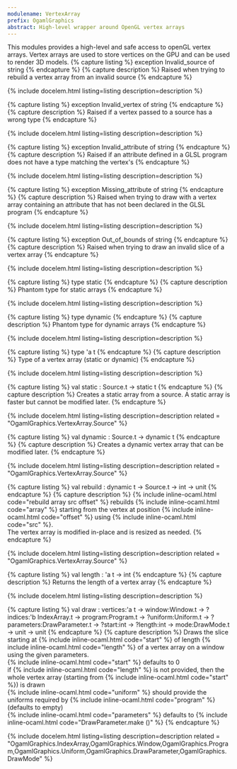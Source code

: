 ```yaml
---
modulename: VertexArray 
prefix: OgamlGraphics
abstract: High-level wrapper around OpenGL vertex arrays
---
```



This modules provides a high-level and safe access to
 openGL vertex arrays. Vertex arrays are used to store
 vertices on the GPU and can be used to render 3D models.
{% capture listing %}
exception Invalid_source of string
{% endcapture %}
{% capture description %}
Raised when trying to rebuild a vertex array from an invalid source
{% endcapture %}

{% include docelem.html listing=listing description=description   %}

{% capture listing %}
exception Invalid_vertex of string
{% endcapture %}
{% capture description %}
Raised if a vertex passed to a source has a wrong type
{% endcapture %}

{% include docelem.html listing=listing description=description   %}

{% capture listing %}
exception Invalid_attribute of string
{% endcapture %}
{% capture description %}
Raised if an attribute defined in a GLSL program does not
 have a type matching the vertex's
{% endcapture %}

{% include docelem.html listing=listing description=description   %}

{% capture listing %}
exception Missing_attribute of string
{% endcapture %}
{% capture description %}
Raised when trying to draw with a vertex array containing an
 attribute that has not been declared in the GLSL program
{% endcapture %}

{% include docelem.html listing=listing description=description   %}

{% capture listing %}
exception Out_of_bounds of string
{% endcapture %}
{% capture description %}
Raised when trying to draw an invalid slice of a vertex array
{% endcapture %}

{% include docelem.html listing=listing description=description   %}

{% capture listing %}
type static
{% endcapture %}
{% capture description %}
Phantom type for static arrays
{% endcapture %}

{% include docelem.html listing=listing description=description   %}

{% capture listing %}
type dynamic
{% endcapture %}
{% capture description %}
Phantom type for dynamic arrays
{% endcapture %}

{% include docelem.html listing=listing description=description   %}

{% capture listing %}
type 'a t
{% endcapture %}
{% capture description %}
Type of a vertex array (static or dynamic)
{% endcapture %}

{% include docelem.html listing=listing description=description   %}

{% capture listing %}
val static : Source.t -> static t
{% endcapture %}
{% capture description %}
Creates a static array from a source. A static array is faster
but cannot be modified later.
{% endcapture %}

{% include docelem.html listing=listing description=description  related = "OgamlGraphics.VertexArray.Source" %}

{% capture listing %}
val dynamic : Source.t -> dynamic t
{% endcapture %}
{% capture description %}
Creates a dynamic vertex array that can be modified later.
{% endcapture %}

{% include docelem.html listing=listing description=description  related = "OgamlGraphics.VertexArray.Source" %}

{% capture listing %}
val rebuild : dynamic t -> Source.t -> int -> unit
{% endcapture %}
{% capture description %}
{% include inline-ocaml.html code="rebuild array src offset" %} rebuilds {% include inline-ocaml.html code="array" %} starting from
 the vertex at position {% include inline-ocaml.html code="offset" %} using {% include inline-ocaml.html code="src" %}.<br/>
 The vertex array is modified in-place and is resized as needed.
{% endcapture %}

{% include docelem.html listing=listing description=description  related = "OgamlGraphics.VertexArray.Source" %}

{% capture listing %}
val length : 'a t -> int
{% endcapture %}
{% capture description %}
Returns the length of a vertex array
{% endcapture %}

{% include docelem.html listing=listing description=description   %}

{% capture listing %}
val draw : vertices:'a t -> window:Window.t -> ?indices:'b IndexArray.t -> program:Program.t -> ?uniform:Uniform.t -> ?parameters:DrawParameter.t -> ?start:int -> ?length:int -> mode:DrawMode.t -> unit -> unit
{% endcapture %}
{% capture description %}
Draws the slice starting at {% include inline-ocaml.html code="start" %} of length {% include inline-ocaml.html code="length" %} of a vertex array on a
 window using the given parameters.<br/>
 {% include inline-ocaml.html code="start" %} defaults to 0<br/>
 if {% include inline-ocaml.html code="length" %} is not provided, then the whole vertex array (starting from {% include inline-ocaml.html code="start" %}) is drawn<br/>
 {% include inline-ocaml.html code="uniform" %} should provide the uniforms required by {% include inline-ocaml.html code="program" %} (defaults to empty)<br/>
 {% include inline-ocaml.html code="parameters" %} defaults to {% include inline-ocaml.html code="DrawParameter.make ()" %}
{% endcapture %}

{% include docelem.html listing=listing description=description  related = "OgamlGraphics.IndexArray,OgamlGraphics.Window,OgamlGraphics.Program,OgamlGraphics.Uniform,OgamlGraphics.DrawParameter,OgamlGraphics.DrawMode" %}

